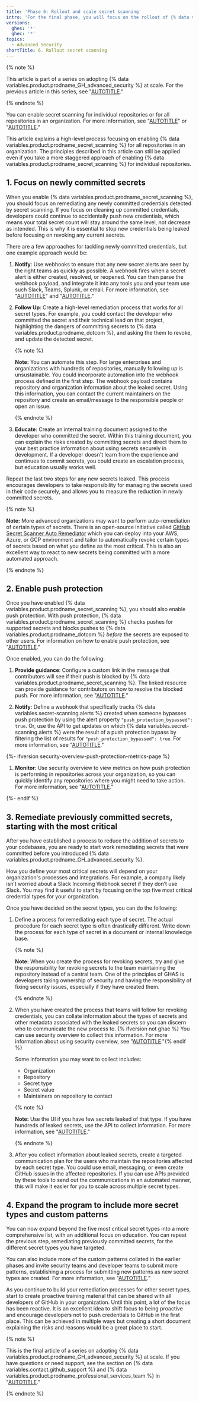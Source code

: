 ```yaml
---
title: 'Phase 6: Rollout and scale secret scanning'
intro: 'For the final phase, you will focus on the rollout of {% data variables.product.prodname_secret_scanning %}. {% data variables.product.prodname_secret_scanning_caps %} is a more straightforward tool to rollout than {% data variables.product.prodname_code_scanning %}, as it involves less configuration, but it''s critical to have a strategy for handling new and old results.'
versions:
  ghes: '*'
  ghec: '*'
topics:
  - Advanced Security
shortTitle: 6. Rollout secret scanning
---
```


{% note %}

This article is part of a series on adopting {% data variables.product.prodname_GH_advanced_security %} at scale. For the previous article in this series, see "[AUTOTITLE](/code-security/adopting-github-advanced-security-at-scale/phase-5-rollout-and-scale-code-scanning)."

{% endnote %}

You can enable secret scanning for individual repositories or for all repositories in an organization. For more information, see "[AUTOTITLE](/repositories/managing-your-repositorys-settings-and-features/enabling-features-for-your-repository/managing-security-and-analysis-settings-for-your-repository)" or "[AUTOTITLE](/organizations/keeping-your-organization-secure/managing-security-settings-for-your-organization/managing-security-and-analysis-settings-for-your-organization)."

This article explains a high-level process focusing on enabling {% data variables.product.prodname_secret_scanning %} for all repositories in an organization. The principles described in this article can still be applied even if you take a more staggered approach of enabling {% data variables.product.prodname_secret_scanning %} for individual repositories.

## 1. Focus on newly committed secrets

When you enable {% data variables.product.prodname_secret_scanning %}, you should focus on remediating any newly committed credentials detected by secret scanning. If you focus on cleaning up committed credentials, developers could continue to accidentally push new credentials, which means your total secret count will stay around the same level, not decrease as intended. This is why it is essential to stop new credentials being leaked before focusing on revoking any current secrets.

There are a few approaches for tackling newly committed credentials, but one example approach would be:

1. **Notify**: Use webhooks to ensure that any new secret alerts are seen by the right teams as quickly as possible. A webhook fires when a secret alert is either created, resolved, or reopened. You can then parse the webhook payload, and integrate it into any tools you and your team use such Slack, Teams, Splunk, or email. For more information, see "[AUTOTITLE](/webhooks-and-events/webhooks/about-webhooks)" and "[AUTOTITLE](/webhooks-and-events/webhooks/webhook-events-and-payloads#secret_scanning_alert)."
1. **Follow Up**: Create a high-level remediation process that works for all secret types. For example, you could contact the developer who committed the secret and their technical lead on that project, highlighting the dangers of committing secrets to {% data variables.product.prodname_dotcom %}, and asking the them to revoke, and update the detected secret.

   {% note %}

   **Note:** You can automate this step. For large enterprises and organizations with hundreds of repositories, manually following up is unsustainable. You could incorporate automation into the webhook process defined in the first step. The webhook payload contains repository and organization information about the leaked secret. Using this information, you can contact the current maintainers on the repository and create an email/message to the responsible people or open an issue.

   {% endnote %}
1. **Educate**: Create an internal training document assigned to the developer who committed the secret. Within this training document, you can explain the risks created by committing secrets and direct them to your best practice information about using secrets securely in development. If a developer doesn't learn from the experience and continues to commit secrets, you could create an escalation process, but education usually works well.

Repeat the last two steps for any new secrets leaked. This process encourages developers to take responsibility for managing the secrets used in their code securely, and allows you to measure the reduction in newly committed secrets.

{% note %}

**Note:** More advanced organizations may want to perform auto-remediation of certain types of secrets. There is an open-source initiative called [GitHub Secret Scanner Auto Remediator](https://github.com/NickLiffen/GSSAR) which you can deploy into your AWS, Azure, or GCP environment and tailor to automatically revoke certain types of secrets based on what you define as the most critical. This is also an excellent way to react to new secrets being committed with a more automated approach.

{% endnote %}

## 2. Enable push protection

Once you have enabled {% data variables.product.prodname_secret_scanning %}, you should also enable push protection. With push protection, {% data variables.product.prodname_secret_scanning %} checks pushes for supported secrets and blocks pushes to {% data variables.product.prodname_dotcom %} _before_ the secrets are exposed to other users. For information on how to enable push protection, see "[AUTOTITLE](/code-security/secret-scanning/push-protection-for-repositories-and-organizations#enabling-secret-scanning-as-a-push-protection)."

Once enabled, you can do the following:

1. **Provide guidance**: Configure a custom link in the message that contributors will see if their push is blocked by {% data variables.product.prodname_secret_scanning %}. The linked resource can provide guidance for contributors on how to resolve the blocked push. For more information, see "[AUTOTITLE](/code-security/secret-scanning/push-protection-for-repositories-and-organizations#enabling-secret-scanning-as-a-push-protection)."

1. **Notify**: Define a webhook that specifically tracks {% data variables.secret-scanning.alerts %} created when someone bypasses push protection by using the alert property `"push_protection_bypassed": true`. Or, use the API to get updates on which  {% data variables.secret-scanning.alerts %} were the result of a push protection bypass by filtering the list of results for `"push_protection_bypassed": true`. For more information, see "[AUTOTITLE](/code-security/getting-started/auditing-security-alerts)."

{%- ifversion security-overview-push-protection-metrics-page %}

1. **Monitor**: Use security overview to view metrics on how push protection is performing in repositories across your organization, so you can quickly identify any repositories where you might need to take action. For more information, see "[AUTOTITLE](/enterprise-cloud@latest/code-security/security-overview/viewing-metrics-for-secret-scanning-push-protection-in-your-organization)."

{%- endif %}

## 3. Remediate previously committed secrets, starting with the most critical

After you have established a process to reduce the addition of secrets to your codebases, you are ready to start work remediating secrets that were committed before you introduced {% data variables.product.prodname_GH_advanced_security %}.

How you define your most critical secrets will depend on your organization's processes and integrations. For example, a company likely isn’t worried about a Slack Incoming Webhook secret if they don’t use Slack. You may find it useful to start by focusing on the top five most critical credential types for your organization.

Once you have decided on the secret types, you can do the following:

1. Define a process for remediating each type of secret. The actual procedure for each secret type is often drastically different. Write down the process for each type of secret in a document or internal knowledge base.

   {% note %}

   **Note:** When you create the process for revoking secrets, try and give the responsibility for revoking secrets to the team maintaining the repository instead of a central team. One of the principles of GHAS is developers taking ownership of security and having the responsibility of fixing security issues, especially if they have created them.

   {% endnote %}

1. When you have created the process that teams will follow for revoking credentials, you can collate information about the types of secrets and other metadata associated with the leaked secrets so you can discern who to communicate the new process to.
   {% ifversion not ghae %}
   You can use security overview to collect this information. For more information about using security overview, see "[AUTOTITLE](/code-security/security-overview/filtering-alerts-in-security-overview)."{% endif %}

   Some information you may want to collect includes:

   - Organization
   - Repository
   - Secret type
   - Secret value
   - Maintainers on repository to contact

   {% note %}

   **Note:** Use the UI if you have few secrets leaked of that type. If you have hundreds of leaked secrets, use the API to collect information. For more information, see "[AUTOTITLE](/rest/secret-scanning)."

   {% endnote %}

1. After you collect information about leaked secrets, create a targeted communication plan for the users who maintain the repositories affected by each secret type. You could use email, messaging, or even create GitHub issues in the affected repositories. If you can use APIs provided by these tools to send out the communications in an automated manner, this will make it easier for you to scale across multiple secret types.

## 4. Expand the program to include more secret types and custom patterns

You can now expand beyond the five most critical secret types into a more comprehensive list, with an additional focus on education. You can repeat the previous step, remediating previously committed secrets, for the different secret types you have targeted.

You can also include more of the custom patterns collated in the earlier phases and invite security teams and developer teams to submit more patterns, establishing a process for submitting new patterns as new secret types are created. For more information, see "[AUTOTITLE](/code-security/secret-scanning/defining-custom-patterns-for-secret-scanning)."

As you continue to build your remediation processes for other secret types, start to create proactive training material that can be shared with all developers of GitHub in your organization. Until this point, a lot of the focus has been reactive. It is an excellent idea to shift focus to being proactive and encourage developers not to push credentials to GitHub in the first place. This can be achieved in multiple ways but creating a short document explaining the risks and reasons would be a great place to start.

{% note %}

This is the final article of a series on adopting {% data variables.product.prodname_GH_advanced_security %} at scale. If you have questions or need support, see the section on {% data variables.contact.github_support %} and {% data variables.product.prodname_professional_services_team %} in "[AUTOTITLE](/code-security/adopting-github-advanced-security-at-scale/introduction-to-adopting-github-advanced-security-at-scale#github-support-and-professional-services)."

{% endnote %}

